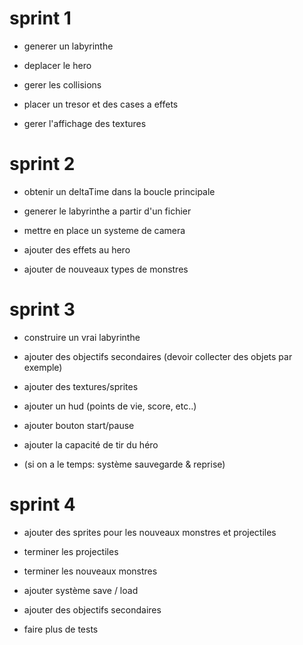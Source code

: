 # sprint 1

* generer un labyrinthe

* deplacer le hero

* gerer les collisions

* placer un tresor et des cases a effets

* gerer l'affichage des textures



# sprint 2

* obtenir un deltaTime dans la boucle principale

* generer le labyrinthe a partir d'un fichier

* mettre en place un systeme de camera

* ajouter des effets au hero

* ajouter de nouveaux types de monstres


# sprint 3

* construire un vrai labyrinthe

* ajouter des objectifs secondaires (devoir collecter des objets par exemple)

* ajouter des textures/sprites

* ajouter un hud (points de vie, score, etc..)

* ajouter bouton start/pause

* ajouter la capacité de tir du héro

* (si on a le temps: système sauvegarde & reprise)

# sprint 4

* ajouter des sprites pour les nouveaux monstres et projectiles

* terminer les projectiles

* terminer les nouveaux monstres

* ajouter système save / load

* ajouter des objectifs secondaires

* faire plus de tests
